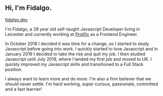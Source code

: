 ## Hi, I'm Fidalgo.

[fidalgo.dev](https://fidalgo.dev/)

I&#39;m Fidalgo, a 28 year old self-taught Javascript Developer living in Leicester and currently working at [Prolific](https://prolific.co/) as a Frontend Engineer.

 In October 2018 I decided it was time for a change, so I started to
          study Javascript before going into work. I quickly started to love
          Javascript and in January 2019 I decided to take the risk and quit my
          job. I then studied Javascript until July 2019, where I landed my
          first job and moved to UK. I quickly improved my Javascript skills
          and transitioned to a Full Stack position.

I always want to learn more and do more. I'm also a firm believer that we should never settle. I'm hard working, super curious, passionate, committed and a fast learner!
